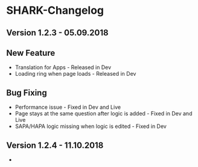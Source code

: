 # SHARK-Changelog

## Version 1.2.3 - 05.09.2018

## New Feature
- Translation for Apps - Released in Dev
- Loading ring when page loads - Released in Dev

## Bug Fixing
- Performance issue - Fixed in Dev and Live
- Page stays at the same question after logic is added - Fixed in Dev and Live
- SAPA/HAPA logic missing when logic is edited - Fixed in Dev

## Version 1.2.4 - 11.10.2018
- 
